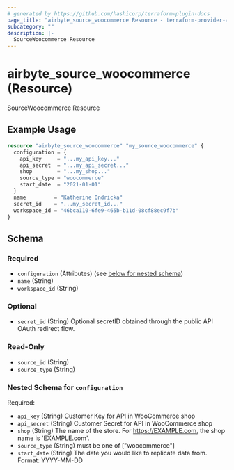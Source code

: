 ```yaml
---
# generated by https://github.com/hashicorp/terraform-plugin-docs
page_title: "airbyte_source_woocommerce Resource - terraform-provider-airbyte"
subcategory: ""
description: |-
  SourceWoocommerce Resource
---
```


# airbyte_source_woocommerce (Resource)

SourceWoocommerce Resource

## Example Usage

```terraform
resource "airbyte_source_woocommerce" "my_source_woocommerce" {
  configuration = {
    api_key     = "...my_api_key..."
    api_secret  = "...my_api_secret..."
    shop        = "...my_shop..."
    source_type = "woocommerce"
    start_date  = "2021-01-01"
  }
  name         = "Katherine Ondricka"
  secret_id    = "...my_secret_id..."
  workspace_id = "46bca110-6fe9-465b-b11d-08cf88ec9f7b"
}
```

<!-- schema generated by tfplugindocs -->
## Schema

### Required

- `configuration` (Attributes) (see [below for nested schema](#nestedatt--configuration))
- `name` (String)
- `workspace_id` (String)

### Optional

- `secret_id` (String) Optional secretID obtained through the public API OAuth redirect flow.

### Read-Only

- `source_id` (String)
- `source_type` (String)

<a id="nestedatt--configuration"></a>
### Nested Schema for `configuration`

Required:

- `api_key` (String) Customer Key for API in WooCommerce shop
- `api_secret` (String) Customer Secret for API in WooCommerce shop
- `shop` (String) The name of the store. For https://EXAMPLE.com, the shop name is 'EXAMPLE.com'.
- `source_type` (String) must be one of ["woocommerce"]
- `start_date` (String) The date you would like to replicate data from. Format: YYYY-MM-DD


